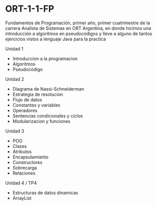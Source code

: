 # ORT-1-1-FP
Fundamentos de Programación, primer año, primer cuatrimestre de la carrera Analista de Sistemas en ORT Argentina, en
donde hicimos una introducción a algoritmos en pseudocódigos y lleve a alguno de tantos ejercicios vistos a lenguaje Java para la practica

Unidad 1
- Introduccion a la programacion
- Algoritmos
- Pseudocódigo

Unidad 2
- Diagrama de Nassi-Schneiderman
- Estrategia de resolucion
- Flujo de datos
- Constantes y variables
- Operadores
- Sentencias condicionales y ciclos
- Modularizacion y funciones

Unidad 3
- POO
- Clases
- Atributos
- Encapsulamiento
- Constructores
- Sobrecarga
- Relaciones

Unidad 4 / TP4
- Estructuras de datos dinamicas
- ArrayList
